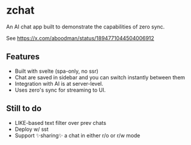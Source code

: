 # zchat

An AI chat app built to demonstrate the capabilities of zero sync.

See https://x.com/aboodman/status/1894771044504006912 

## Features 

- Built with svelte (spa-only, no ssr)
- Chat are saved in sidebar and you can switch instantly between them
- Integration with AI is at server-level.
- Uses zero's sync for streaming to UI.

## Still to do
- LIKE-based text filter over prev chats
- Deploy w/ sst
- Support ✨sharing✨ a chat in either r/o or r/w mode
